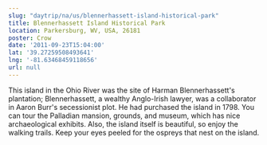 ```yaml
---
slug: "daytrip/na/us/blennerhassett-island-historical-park"
title: Blennerhassett Island Historical Park
location: Parkersburg, WV, USA, 26181
poster: Crow
date: '2011-09-23T15:04:00'
lat: '39.27259508493641'
lng: '-81.63468459118656'
url: null
---
```


This island in the Ohio River was the site of Harman Blennerhassett's plantation; Blennerhassett, a wealthy Anglo-Irish lawyer, was a collaborator in Aaron Burr's secessionist plot.  He had purchased the island in 1798.  You can tour the Palladian mansion, grounds, and museum, which has nice archaeological exhibits.  Also, the island itself is beautiful, so enjoy the walking trails.  Keep your eyes peeled for the ospreys that nest on the island.
